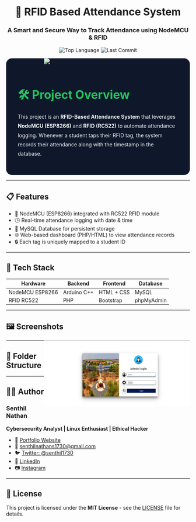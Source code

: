 <h1 align="center">📡 RFID Based Attendance System</h1>
<h3 align="center">A Smart and Secure Way to Track Attendance using NodeMCU & RFID</h3>

<p align="center">
  <img src="https://img.shields.io/github/languages/top/senthilnathan1730/rfid-attendance-system?style=for-the-badge" alt="Top Language">
  <img src="https://img.shields.io/github/last-commit/senthilnathan1730/rfid-attendance-system?style=for-the-badge" alt="Last Commit">
</p>

<img align="right" alt="rfid" width="400" src="https://img.freepik.com/free-vector/flat-illustration-contactless-technology_23-2149335139.jpg?w=740&t=st=1686999181~exp=1686999781~hmac=b4a55669eb8d80d9ac7e15c87aab319dbf91b3d0f5b986c1a95f364c929de7e1">

<section style="background-color: #0f172a; color: #f1f5f9; padding: 2rem; border-radius: 1rem; max-width: 800px; margin: auto;">
  <h2 style="color: #22c55e; font-size: 2rem; font-weight: bold; margin-bottom: 1rem;">🛠️ Project Overview</h2>
  <p style="line-height: 1.8;">
    This project is an <strong>RFID-Based Attendance System</strong> that leverages <strong>NodeMCU (ESP8266)</strong> and <strong>RFID (RC522)</strong> to automate attendance logging. Whenever a student taps their RFID tag, the system records their attendance along with the timestamp in the database.
  </p>
</section>

---

## 📋 Features

- 📶 NodeMCU (ESP8266) integrated with RC522 RFID module  
- 🕒 Real-time attendance logging with date & time  
- 💾 MySQL Database for persistent storage  
- 🌐 Web-based dashboard (PHP/HTML) to view attendance records  
- 🔒 Each tag is uniquely mapped to a student ID  

---

## 🧰 Tech Stack

| Hardware         | Backend     | Frontend       | Database     |
|------------------|-------------|----------------|--------------|
| NodeMCU ESP8266  | Arduino C++ | HTML + CSS     | MySQL        |
| RFID RC522       | PHP         | Bootstrap      | phpMyAdmin   |

---

## 🖼️ Screenshots

<img align="right" alt="RFID NodeMCU" width="400" src="assets/login.png">


---

## 📁 Folder Structure



---
## 🙋‍♂️ Author

### Senthil Nathan  
**Cybersecurity Analyst | Linux Enthusiast | Ethical Hacker**

- 🔗 [Portfolio Website](https://senthil.zeal.ninja)
- 📧 [senthilnathans1730@gmail.com](mailto:senthilnathans1730@gmail.com)
- 🐦 [Twitter: @senthil1730](https://twitter.com/senthil1730)
- 💼 [LinkedIn](https://www.linkedin.com/in/senthil-nathan/)
- 📷 [Instagram](https://instagram.com/gone_beta_)

---

## 📄 License

This project is licensed under the **MIT License** - see the [LICENSE](LICENSE) file for details.


